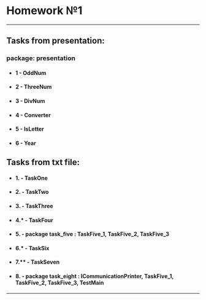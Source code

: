 # Homework №1
***
## Tasks from presentation:
### package: presentation
* #### 1 - OddNum
* #### 2 - ThreeNum
* #### 3 - DivNum
* #### 4 - Converter
* #### 5 - IsLetter
* #### 6 - Year
## Tasks from txt file:
* #### 1. - TaskOne 
* #### 2. - TaskTwo
* #### 3. - TaskThree
* #### 4.* - TaskFour
* #### 5. - package task_five : TaskFive_1, TaskFive_2, TaskFive_3
* #### 6.* - TaskSix
* #### 7.** - TaskSeven
* #### 8. - package task_eight : ICommunicationPrinter, TaskFive_1, TaskFive_2, TaskFive_3, TestMain
***
